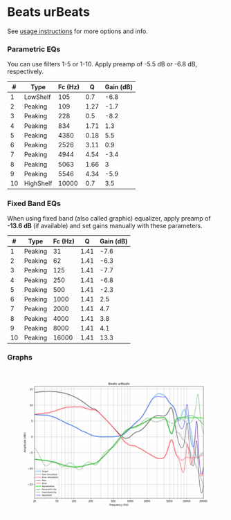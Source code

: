 # Beats urBeats
See [usage instructions](https://github.com/jaakkopasanen/AutoEq#usage) for more options and info.

### Parametric EQs
You can use filters 1-5 or 1-10. Apply preamp of -5.5 dB or -6.8 dB, respectively.

|   # | Type      |   Fc (Hz) |    Q |   Gain (dB) |
|-----|-----------|-----------|------|-------------|
|   1 | LowShelf  |       105 | 0.7  |        -6.8 |
|   2 | Peaking   |       109 | 1.27 |        -1.7 |
|   3 | Peaking   |       228 | 0.5  |        -8.2 |
|   4 | Peaking   |       834 | 1.71 |         1.3 |
|   5 | Peaking   |      4380 | 0.18 |         5.5 |
|   6 | Peaking   |      2526 | 3.11 |         0.9 |
|   7 | Peaking   |      4944 | 4.54 |        -3.4 |
|   8 | Peaking   |      5063 | 1.66 |         3   |
|   9 | Peaking   |      5546 | 4.34 |        -5.9 |
|  10 | HighShelf |     10000 | 0.7  |         3.5 |

### Fixed Band EQs
When using fixed band (also called graphic) equalizer, apply preamp of **-13.6 dB** (if available) and set gains manually with these parameters.

|   # | Type    |   Fc (Hz) |    Q |   Gain (dB) |
|-----|---------|-----------|------|-------------|
|   1 | Peaking |        31 | 1.41 |        -7.6 |
|   2 | Peaking |        62 | 1.41 |        -6.3 |
|   3 | Peaking |       125 | 1.41 |        -7.7 |
|   4 | Peaking |       250 | 1.41 |        -6.8 |
|   5 | Peaking |       500 | 1.41 |        -2.3 |
|   6 | Peaking |      1000 | 1.41 |         2.5 |
|   7 | Peaking |      2000 | 1.41 |         4.7 |
|   8 | Peaking |      4000 | 1.41 |         3.8 |
|   9 | Peaking |      8000 | 1.41 |         4.1 |
|  10 | Peaking |     16000 | 1.41 |        13.3 |

### Graphs
![](./Beats%20urBeats.png)

